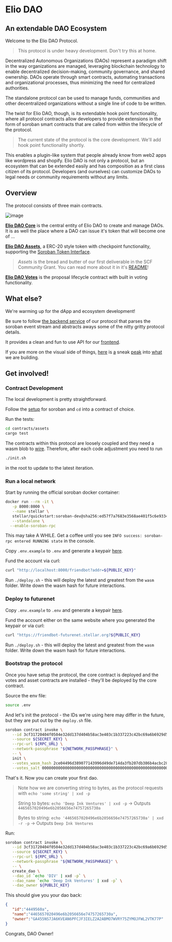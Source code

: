 # Elio DAO

## An extendable DAO Ecosystem

Welcome to the Elio DAO Protocol.

> This protocol is under heavy development. Don't try this at home.

Decentralized Autonomous Organizations (DAOs) represent a paradigm shift in the way organizations are managed, leveraging blockchain technology to enable decentralized decision-making, community governance, and shared ownership. DAOs operate through smart contracts, automating transactions and organizational processes, thus minimizing the need for centralized authorities.

The standalone protocol can be used to manage funds, communities and other decentralized organizations without a single line of code to be written.

The twist for Elio DAO, though, is its extendable hook point functionality, where all protocol contracts allow developers to provide extensions in the form of soroban smart contracts that are called from within the lifecycle of the protocol.

> The current state of the protocol is the core development. We'll add hook point functionality shortly.

This enables a plugin-like system that people already know from web2 apps like wordpress and shopify. Elio DAO is not only a protocol, but an ecosystem that can be extended easily and has composition as a first class citizen of its protocol. Developers (and ourselves) can customize DAOs to legal needs or community requirements without any limits.

## Overview

The protocol consists of three main contracts.

![image](https://github.com/deep-ink-ventures/elio-dao-protocol/assets/120174523/99ccedac-ea58-4f0b-bee2-f274ee70cc59)

[**Elio DAO Core**](https://github.com/deep-ink-ventures/elio-dao-protocol/tree/main/contracts/core) is the central entity of Elio DAO to create and manage DAOs. It is as well the place where a DAO can issue it's token that will become one of ...

[**Elio DAO Assets**](https://github.com/deep-ink-ventures/elio-dao-protocol/tree/main/contracts/assets), a ERC-20 style token with checkpoint functionality, supporting the [Soroban Token Interface](https://soroban.stellar.org/docs/reference/interfaces/token-interface).

> _Assets_ is the bread and butter of our first deliverable in the SCF Community Grant. You can read more about it in it's [README](https://github.com/deep-ink-ventures/elio-dao-protocol/tree/main/contracts/assets/README.md)!

[**Elio DAO Votes**](https://github.com/deep-ink-ventures/elio-dao-protocol/tree/main/contracts/votes) is the proposal lifecycle contract with built in voting functionality.

## What else?

We're warming up for the dApp and ecosystem development! 

Be sure to follow [the backend service](https://github.com/deep-ink-ventures/elio-dao-service) of our protocol that parses the soroban event stream and abstracts aways some of the nitty gritty protocol details. 

It provides a clean and fun to use API for our [frontend](https://github.com/deep-ink-ventures/elio-dao-frontend).

If you are more on the visual side of things, [here](https://www.figma.com/file/25eK8qARqvKX9ZMtIHbc3U/Design-Deck?type=design&node-id=126-6939) is [a](https://www.figma.com/file/25eK8qARqvKX9ZMtIHbc3U/Design-Deck?type=design&node-id=16-103) sneak [peak](https://www.figma.com/file/25eK8qARqvKX9ZMtIHbc3U/Design-Deck?type=design&node-id=2-101) into [what](https://www.figma.com/file/25eK8qARqvKX9ZMtIHbc3U/Design-Deck?type=design&node-id=34-697) we are building.

## Get involved!

### Contract Development
The local development is pretty straightforward.

Follow the [setup](https://soroban.stellar.org/docs/getting-started/setup) for soroban and `cd` into a contract of choice.

Run the tests:

```sh
cd contracts/assets
cargo test
```

The contracts within this protocol are loosely coupled and they need a wasm blob to [wire](https://github.com/deep-ink-ventures/elio-dao-protocol/blob/main/contracts/assets/src/test.rs#L19-L31). Therefore, after each code adjustment you need to run

```sh
./init.sh
```

in the root to update to the latest iteration.

### Run a local network

Start by running the official soroban docker container:

```sh
docker run --rm -it \
   -p 8000:8000 \
   --name stellar \
   stellar/quickstart:soroban-dev@sha256:ed57f7a7683e3568ae401f5c6e93341a9f77d8ad41191bf752944d7898981e0c \
   --standalone \
  --enable-soroban-rpc
  ```

This may take A WHILE. Get a coffee until you see `INFO success: soroban-rpc entered RUNNING state` in the console.

Copy `.env.example` to `.env` and generate a keypair [here](https://laboratory.stellar.org/#account-creator?network=futurenet).

Fund the account via curl:

```sh
curl "http://localhost:8000/friendbot?addr=${PUBLIC_KEY}"
```

Run `./deploy.sh` - this will deploy the latest and greatest from the `wasm` folder. Write down the wasm hash for future interactions.

### Deploy to futurenet

Copy `.env.example` to `.env` and generate a keypair [here](https://laboratory.stellar.org/#account-creator?network=futurenet).

Fund the account either on the same website where you generated the keypair or via curl:

```sh
curl "https://friendbot-futurenet.stellar.org?${PUBLIC_KEY}
```

Run `./deploy.sh` - this will deploy the latest and greatest from the `wasm` folder. Write down the wasm hash for future interactions.

### Bootstrap the protocol

Once you have setup the protocol, the core contract is deployed and the votes and asset contracts are installed - they'll
be deployed by the core contract.

Source the env file:

```sh
source .env
```

And let's init the protocol - the IDs we're using here may differ in the future, but they are put out by the `deploy.sh` file.

```sh
soroban contract invoke \
   --id 3cf31720404f0504e32dd137d404b58ac3e403c1b337223c42bc69a6b6929d58 \
   --source ${SECRET_KEY} \
   --rpc-url ${RPC_URL} \
   --network-passphrase "${NETWORK_PASSPHRASE}" \
   -- \
   init \
   --votes_wasm_hash 2ce04496d389077143996d49de714da3fb207db386b4acbc2828f0213bb33d5a \
   --votes_salt 0000000000000000000000000000000000000000000000000000000000000000
```

That's it. Now you can create your first dao.

> Note how we are converting string to bytes, as the protocol requests with `echo 'some string' | xxd -p`
>
> String to bytes: `echo 'Deep Ink Ventures' | xxd -p`
> → Outputs `4465657020496e6b2056656e74757265730a`
>
> Bytes to string: `echo '4465657020496e6b2056656e74757265730a' | xxd -r -p`
> → Outputs `Deep Ink Ventures`

Run:

```sh
soroban contract invoke \
   --id 3cf31720404f0504e32dd137d404b58ac3e403c1b337223c42bc69a6b6929d58 \
   --source ${SECRET_KEY} \
   --rpc-url ${RPC_URL} \
   --network-passphrase "${NETWORK_PASSPHRASE}" \
   -- \
   create_dao \
   --dao_id `echo 'DIV' | xxd -p` \
   --dao_name `echo 'Deep Ink Ventures' | xxd -p` \
   --dao_owner ${PUBLIC_KEY}
```

This should give you your dao back:

```json
{
   "id":"4449560a",
   "name":"4465657020496e6b2056656e74757265730a",
   "owner":"GA455NS7JA6KVEAN6PFCJF3IELZ2A2ABMO7WVRY75ZYMOJFWL2VTK77P"
}
```

Congrats, DAO Owner!
